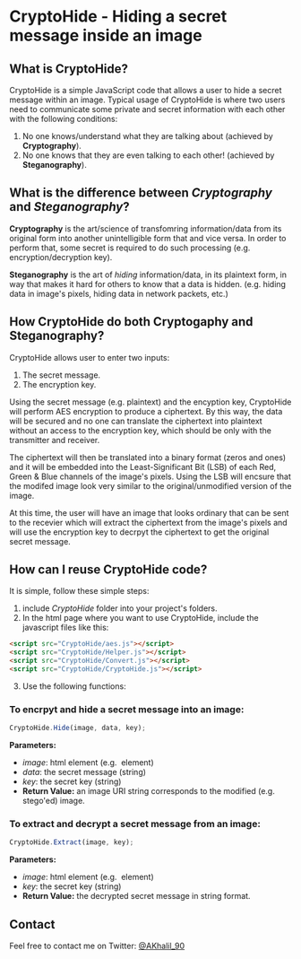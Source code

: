 # CryptoHide - Hiding a secret message inside an image

## What is CryptoHide?
CryptoHide is a simple JavaScript code that allows a user to hide a secret message within an image. Typical usage of CryptoHide is where two users need to communicate some private and secret information with each other with the following conditions:
1. No one knows/understand what they are talking about (achieved by **Cryptography**).
2. No one knows that they are even talking to each other! (achieved by **Steganography**).

## What is the difference between ***Cryptography*** and ***Steganography***?
**Cryptography** is the art/science of transfomring information/data from its original form into another unintelligible form that and vice versa. In order to perform that, some secret is required to do such processing (e.g. encryption/decryption key).

**Steganography** is the art of *hiding* information/data, in its plaintext form, in way that makes it hard for others to know that a data is hidden. (e.g. hiding data in image's pixels, hiding data in network packets, etc.)

## How CryptoHide do both Cryptogaphy and Steganography?
CryptoHide allows user to enter two inputs:
1. The secret message.
2. The encryption key.

Using the secret message (e.g. plaintext) and the encyption key, CryptoHide will perform AES encryption to produce a ciphertext. By this way, the data will be secured and no one can translate the ciphertext into plaintext without an access to the encryption key, which should be only with the transmitter and receiver.

The ciphertext will then be translated into a binary format (zeros and ones) and it will be embedded into the Least-Significant Bit (LSB) of each Red, Green & Blue channels of the image's pixels. Using the LSB will encsure that the modifed image look very similar to the original/unmodified version of the image.

At this time, the user will have an image that looks ordinary that can be sent to the recevier which will extract the ciphertext from the image's pixels and will use the encryption key to decrpyt the ciphertext to get the original secret message.

## How can I reuse CryptoHide code?
It is simple, follow these simple steps:
1. include *CryptoHide* folder into your project's folders.
2. In the html page where you want to use CryptoHide, include the javascript files like this:
```html
<script src="CryptoHide/aes.js"></script>
<script src="CryptoHide/Helper.js"></script>
<script src="CryptoHide/Convert.js"></script>
<script src="CryptoHide/CryptoHide.js"></script>
```
3. Use the following functions:
### To encrpyt and hide a secret message into an image:
```javascript
CryptoHide.Hide(image, data, key);
```
**Parameters:**
- *image*: html element (e.g. <img> element)
- *data*: the secret message (string)
- *key*: the secret key (string)
- **Return Value:** an image URI string corresponds to the modified (e.g. stego'ed) image.

### To extract and decrypt a secret message from an image:
```javascript
CryptoHide.Extract(image, key);
```
**Parameters:**
- *image*: html element (e.g. <img> element)
- *key*: the secret key (string)
- **Return Value:** the decrypted secret message in string format.

## Contact
Feel free to contact me on Twitter: [@AKhalil_90](https://twitter.com/AKhalil_90)

